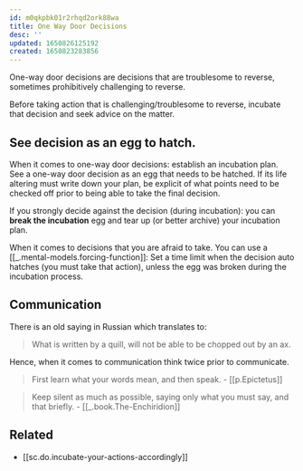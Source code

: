 ```yaml
---
id: m0qkpbk01r2rhqd2ork88wa
title: One Way Door Decisions
desc: ''
updated: 1650826125192
created: 1650823283856
---
```


One-way door decisions are decisions that are troublesome to reverse, sometimes prohibitively challenging to reverse.

Before taking action that is challenging/troublesome to reverse, incubate that decision and seek advice on the matter. 

## See decision as an egg to hatch.
When it comes to one-way door decisions: establish an incubation plan. See a one-way door decision as an egg that needs to be hatched. If its life altering must write down your plan, be explicit of what points need to be checked off prior to being able to take the final decision. 

If you strongly decide against the decision (during incubation): you can **break the incubation** egg and tear up (or better archive) your incubation plan.
 
When it comes to decisions that you are afraid to take. You can use a [[_.mental-models.forcing-function]]: Set a time limit when the decision auto hatches (you must take that action), unless the egg was broken during the incubation process. 


## Communication 
There is an old saying in Russian which translates to:

> What is written by a quill, will not be able to be chopped out by an ax.

Hence, when it comes to communication think twice prior to communicate. 

> First learn what your words mean, and then speak. - [[p.Epictetus]]

> Keep silent as much as possible, saying only what you must say, and that briefly. - [[_.book.The-Enchiridion]]


## Related
* [[sc.do.incubate-your-actions-accordingly]] 
